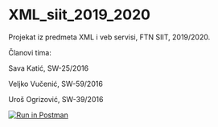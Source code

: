 # XML_siit_2019_2020
Projekat iz predmeta XML i veb servisi, FTN SIIT, 2019/2020.

Članovi tima:

Sava Katić, SW-25/2016

Veljko Vučenić, SW-59/2016

Uroš Ogrizović, SW-39/2016

[![Run in Postman](https://run.pstmn.io/button.svg)](https://app.getpostman.com/run-collection/d9b2508978ad08d85073)
